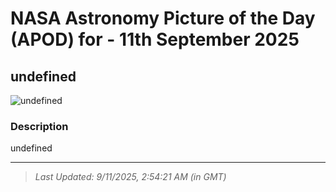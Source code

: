 
# NASA Astronomy Picture of the Day (APOD) for - 11th September 2025
## undefined

![undefined](undefined)

### Description
undefined

---
> _Last Updated: 9/11/2025, 2:54:21 AM (in GMT)_
